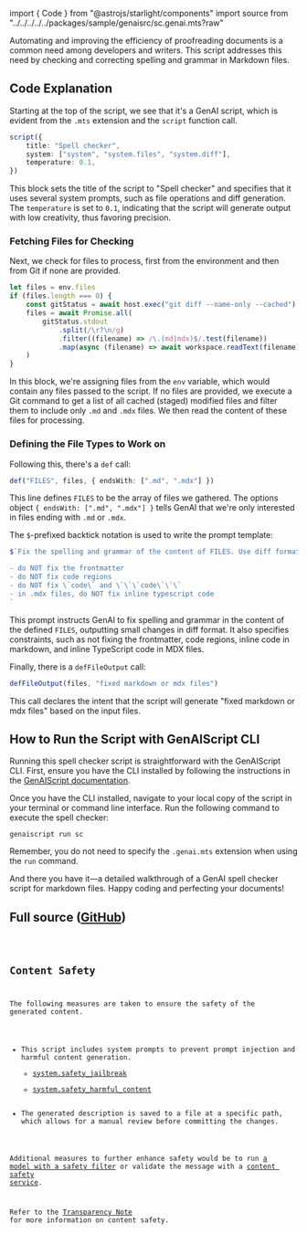 
import { Code } from "@astrojs/starlight/components"
import source from "../../../../../packages/sample/genaisrc/sc.genai.mts?raw"

Automating and improving the efficiency of proofreading documents is a common need among developers and writers. This script addresses this need by checking and correcting spelling and grammar in Markdown files.

## Code Explanation

Starting at the top of the script, we see that it's a GenAI script, which is evident from the `.mts` extension and the `script` function call.

```ts
script({
    title: "Spell checker",
    system: ["system", "system.files", "system.diff"],
    temperature: 0.1,
})
```

This block sets the title of the script to "Spell checker" and specifies that it uses several system prompts, such as file operations and diff generation. The `temperature` is set to `0.1`, indicating that the script will generate output with low creativity, thus favoring precision.

### Fetching Files for Checking

Next, we check for files to process, first from the environment and then from Git if none are provided.

```ts
let files = env.files
if (files.length === 0) {
    const gitStatus = await host.exec("git diff --name-only --cached")
    files = await Promise.all(
        gitStatus.stdout
            .split(/\r?\n/g)
            .filter((filename) => /\.(md|mdx)$/.test(filename))
            .map(async (filename) => await workspace.readText(filename))
    )
}
```

In this block, we're assigning files from the `env` variable, which would contain any files passed to the script. If no files are provided, we execute a Git command to get a list of all cached (staged) modified files and filter them to include only `.md` and `.mdx` files. We then read the content of these files for processing.

### Defining the File Types to Work on

Following this, there's a `def` call:

```ts
def("FILES", files, { endsWith: [".md", ".mdx"] })
```

This line defines `FILES` to be the array of files we gathered. The options object `{ endsWith: [".md", ".mdx"] }` tells GenAI that we're only interested in files ending with `.md` or `.mdx`.

The `$`-prefixed backtick notation is used to write the prompt template:

```ts
$`Fix the spelling and grammar of the content of FILES. Use diff format for small changes.

- do NOT fix the frontmatter
- do NOT fix code regions
- do NOT fix \`code\` and \`\`\`code\`\`\`
- in .mdx files, do NOT fix inline typescript code
`
```

This prompt instructs GenAI to fix spelling and grammar in the content of the defined `FILES`, outputting small changes in diff format. It also specifies constraints, such as not fixing the frontmatter, code regions, inline code in markdown, and inline TypeScript code in MDX files.

Finally, there is a `defFileOutput` call:

```ts
defFileOutput(files, "fixed markdown or mdx files")
```

This call declares the intent that the script will generate "fixed markdown or mdx files" based on the input files.

## How to Run the Script with GenAIScript CLI

Running this spell checker script is straightforward with the GenAIScript CLI. First, ensure you have the CLI installed by following the instructions in the [GenAIScript documentation](https://microsoft.github.io/genaiscript/getting-started/installation).

Once you have the CLI installed, navigate to your local copy of the script in your terminal or command line interface. Run the following command to execute the spell checker:

```shell
genaiscript run sc
```

Remember, you do not need to specify the `.genai.mts` extension when using the `run` command.

And there you have it—a detailed walkthrough of a GenAI spell checker script for markdown files. Happy coding and perfecting your documents!

## Full source ([GitHub](https://github.com/microsoft/genaiscript/blob/main/packages/sample/genaisrc/sc.genai.mts))

<Code code={source} wrap={true} lang="ts" title="sc.genai.mts" />

## Content Safety

The following measures are taken to ensure the safety of the generated content.

-   This script includes system prompts to prevent prompt injection and harmful content generation.
    - [system.safety_jailbreak](/genaiscript/reference/scripts/system#systemsafety_jailbreak)
    - [system.safety_harmful_content](/genaiscript/reference/scripts/system#systemsafety_harmful_content)
-   The generated description is saved to a file at a specific path, which allows for a manual review before committing the changes.

Additional measures to further enhance safety would be to run [a model with a safety filter](https://learn.microsoft.com/en-us/azure/ai-services/openai/concepts/content-filter?tabs=warning%2Cuser-prompt%2Cpython-new)
or validate the message with a [content safety service](/genaiscript/reference/scripts/content-safety).

Refer to the [Transparency Note](/genaiscript/reference/transparency-note/) for more information on content safety.
